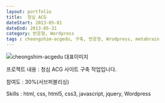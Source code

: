 ```yaml
---
layout: portfolio
title:  청심 ACG
dateStart: 2013-05-01
dateEnd: 2013-05-31
category: 반응형, Wordpress
tags : cheongshim-acgedu, 구축, 반응형, Wrodpress, metabrain
---
```


![cheongshim-acgedu 대표이미지](/jkw/portfolio/images/cheongshim-acgedu/img01.jpg)


프로젝트 내용
: 청심 ACG 사이트 구축 작업입니다.

참여도
: 30%(서브퍼블리싱)

Skills
: html, css, html5, css3, javascript, jquery, Wordpress
